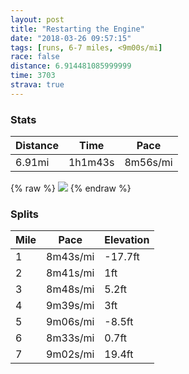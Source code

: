```yaml
---
layout: post
title: "Restarting the Engine"
date: "2018-03-26 09:57:15"
tags: [runs, 6-7 miles, <9m00s/mi]
race: false
distance: 6.914481085999999
time: 3703
strava: true
---
```


### Stats

| Distance | Time | Pace |
|----------|------|------|
|6.91mi|1h1m43s|8m56s/mi|

{% raw %}
<img src='https://maps.googleapis.com/maps/api/staticmap?maptype=roadmap&path=enc:uhrwFzmubMt@xAg@rP{OMsAnJQaF}]qAqH_Eym@_HqEfJcEeEyZkIck@u^iGgEsA}GsFwEz@n@kFwBiAtD|@iD~Bv@cRgMx[zS~C|GfIjHjn@l`@bQ~Ee@dCjBqBfH`EfAeFvHhAjC{K`HlFrWfEpI~Dng@^sA_WfB_@@qExBe@&key=AIzaSyC1MId7bFpkLXNAaYhBSTb8jLyiSqzbDtM&size=800x800&markers=color:yellow|label:S|40.73115,-74.00686&markers=color:green|label:F|40.73186999999999,-74.00527'>
{% endraw %}

### Splits

| Mile | Pace | Elevation |
|------|------|-----------|
|1|8m43s/mi|-17.7ft|
|2|8m41s/mi|1ft|
|3|8m48s/mi|5.2ft|
|4|9m39s/mi|3ft|
|5|9m06s/mi|-8.5ft|
|6|8m33s/mi|0.7ft|
|7|9m02s/mi|19.4ft|
